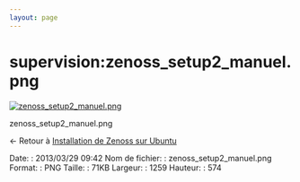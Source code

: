 ```yaml
---
layout: page
---
```


supervision:zenoss\_setup2\_manuel.png
======================================

[![zenoss\_setup2\_manuel.png](..//assets/media/supervision/zenoss_setup2_manuel.png@cache=&w=900&h=410 "zenoss_setup2_manuel.png")](..//assets/media/supervision/zenoss_setup2_manuel.png@cache= "Afficher le fichier original")

zenoss\_setup2\_manuel.png

← Retour à [Installation de Zenoss sur
Ubuntu](../../zenoss/zenoss-ubuntu-install.html "zenoss:zenoss-ubuntu-install")

Date:
:   2013/03/29 09:42
Nom de fichier:
:   zenoss\_setup2\_manuel.png
Format:
:   PNG
Taille:
:   71KB
Largeur:
:   1259
Hauteur:
:   574

